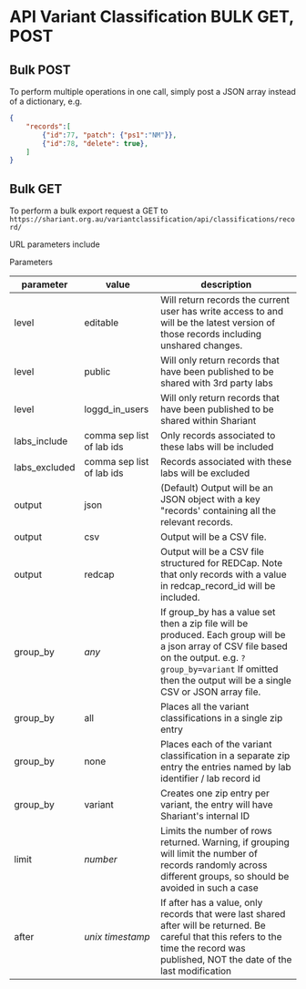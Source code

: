 # API Variant Classification BULK GET, POST

## Bulk POST
To perform multiple operations in one call, simply post a JSON array instead of a dictionary, e.g.
```json
{
	"records":[
		{"id":77, "patch": {"ps1":"NM"}},
		{"id":78, "delete": true},
	]
}
``` 

## Bulk GET
To perform a bulk export request a GET to `https://shariant.org.au/variantclassification/api/classifications/record/`

URL parameters include

Parameters

|parameter|value|description|
|---------|-----|-----------|
|level|editable|Will return records the current user has write access to and will be the latest version of those records including unshared changes.|
|level|public|Will only return records that have been published to be shared with 3rd party labs|
|level|loggd_in_users|Will only return records that have been published to be shared within Shariant|
|labs_include|comma sep list of lab ids|Only records associated to these labs will be included|
|labs_excluded|comma sep list of lab ids|Records associated with these labs will be excluded|
|output|json|(Default) Output will be an JSON object with a key "records' containing all the relevant records.|
|output|csv|Output will be a CSV file.|
|output|redcap|Output will be a CSV file structured for REDCap. Note that only records with a value in redcap_record_id will be included.|
|group_by|_any_|If group_by has a value set then a zip file will be produced. Each group will be a json array of CSV file based on the output. e.g. `?group_by=variant` If omitted then the output will be a single CSV or JSON array file.|
|group_by|all|Places all the variant classifications in a single zip entry|
|group_by|none|Places each of the variant classification in a separate zip entry the entries named by lab identifier / lab record id|
|group_by|variant|Creates one zip entry per variant, the entry will have Shariant's internal ID|
|limit|_number_|Limits the number of rows returned. Warning, if grouping will limit the number of records randomly across different groups, so should be avoided in such a case|
|after|_unix timestamp_|If after has a value, only records that were last shared after will be returned. Be careful that this refers to the time the record was published, NOT the date of the last modification|
